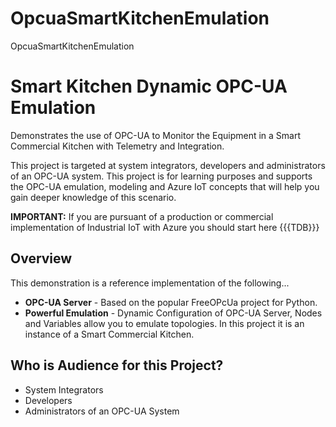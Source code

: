 # OpcuaSmartKitchenEmulation
OpcuaSmartKitchenEmulation
# Smart Kitchen Dynamic OPC-UA Emulation
Demonstrates the use of OPC-UA to Monitor the Equipment in a Smart Commercial Kitchen with Telemetry and Integration.

This project is targeted at system integrators, developers and administrators of an OPC-UA system. This project is for learning purposes and supports the OPC-UA emulation, modeling and Azure IoT concepts that will help you gain deeper knowledge of this scenario.

<b>IMPORTANT:</b> If you are pursuant of a production or commercial implementation of Industrial IoT with Azure you should start here {{{TDB}}}

## Overview
This demonstration is a reference implementation of the following...

* <b>OPC-UA Server</b> - Based on the popular FreeOPcUa project for Python.
* <b>Powerful Emulation</b> - Dynamic Configuration of OPC-UA Server, Nodes and Variables allow you to emulate topologies. In this project it is an instance of a Smart Commercial Kitchen.

## Who is Audience for this Project?
* System Integrators
* Developers
* Administrators of an OPC-UA System
